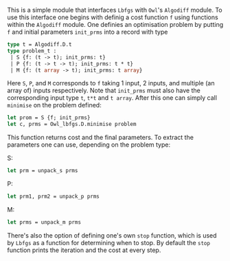 This is a simple module that interfaces `Lbfgs` with `Owl`'s `Algodiff` module.
To use this interface one begins with definig a cost function `f` using functions within the `Algodiff` module.
One definies an optimisation problem by putting `f` and initial parameters `init_prms` into a record with type
```ocaml
type t = Algodiff.D.t
type problem_t : 
 | S {f: (t -> t); init_prms: t}
 | P {f: (t -> t -> t); init_prms: t * t} 
 | M {f: (t array -> t); init_prms: t array}
```
Here `S`, `P`, and `M` corresponds to `f` taking 1 input, 2 inputs, and multiple (an array of) inputs respectively. 
Note that `init_prms` must also have the corresponding input type `t`, `t*t` and `t array`.
After this one can simply call `minimise` on the problem defined:
```ocaml
let prom = S {f; init_prms}
let c, prms = Owl_lbfgs.D.minimise problem
```
This function returns cost and the final parameters. To extract the parameters one can use, depending on the problem type:

S: 
```ocaml
let prm = unpack_s prms 
```

P:
```ocaml
let prm1, prm2 = unpack_p prms
```

M:
```ocaml
let prms = unpack_m prms
```

There's also the option of defining one's own `stop` function, which is used by `Lbfgs` as a function for determining when to stop. By default the `stop` function prints the iteration and the cost at every step.




